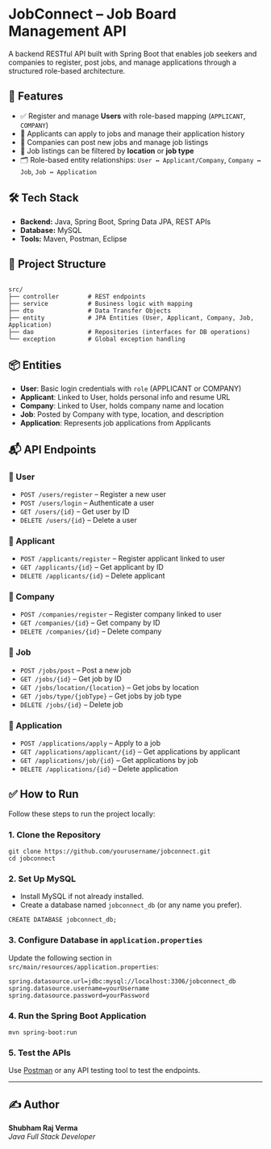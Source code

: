 #  JobConnect – Job Board Management API

A backend RESTful API built with Spring Boot that enables job seekers and companies to register, post jobs, and manage applications through a structured role-based architecture.

## 🚀 Features

- ✅ Register and manage **Users** with role-based mapping (`APPLICANT`, `COMPANY`)
- 👤 Applicants can apply to jobs and manage their application history
- 🏢 Companies can post new jobs and manage job listings
- 📄 Job listings can be filtered by **location** or **job type**
- 🗂️ Role-based entity relationships: `User ↔ Applicant/Company`, `Company ↔ Job`, `Job ↔ Application`

## 🛠️ Tech Stack

- **Backend:** Java, Spring Boot, Spring Data JPA, REST APIs
- **Database:** MySQL
- **Tools:** Maven, Postman, Eclipse

## 🧱 Project Structure

```

src/
├── controller        # REST endpoints
├── service           # Business logic with mapping
├── dto               # Data Transfer Objects
├── entity            # JPA Entities (User, Applicant, Company, Job, Application)
├── dao               # Repositories (interfaces for DB operations)
└── exception         # Global exception handling

````

## 📦 Entities

- **User**: Basic login credentials with `role` (APPLICANT or COMPANY)
- **Applicant**: Linked to User, holds personal info and resume URL
- **Company**: Linked to User, holds company name and location
- **Job**: Posted by Company with type, location, and description
- **Application**: Represents job applications from Applicants

## 📬 API Endpoints

### 🔐 User
- `POST /users/register` – Register a new user  
- `POST /users/login` – Authenticate a user  
- `GET /users/{id}` – Get user by ID  
- `DELETE /users/{id}` – Delete a user  

### 👤 Applicant
- `POST /applicants/register` – Register applicant linked to user  
- `GET /applicants/{id}` – Get applicant by ID  
- `DELETE /applicants/{id}` – Delete applicant  

### 🏢 Company
- `POST /companies/register` – Register company linked to user  
- `GET /companies/{id}` – Get company by ID  
- `DELETE /companies/{id}` – Delete company  

### 📄 Job
- `POST /jobs/post` – Post a new job  
- `GET /jobs/{id}` – Get job by ID  
- `GET /jobs/location/{location}` – Get jobs by location  
- `GET /jobs/type/{jobType}` – Get jobs by job type  
- `DELETE /jobs/{id}` – Delete job  

### 📑 Application
- `POST /applications/apply` – Apply to a job  
- `GET /applications/applicant/{id}` – Get applications by applicant  
- `GET /applications/job/{id}` – Get applications by job  
- `DELETE /applications/{id}` – Delete application  

## ✅ How to Run

Follow these steps to run the project locally:

### 1. Clone the Repository

```
git clone https://github.com/yourusername/jobconnect.git
cd jobconnect
````

### 2. Set Up MySQL

* Install MySQL if not already installed.
* Create a database named `jobconnect_db` (or any name you prefer).

```
CREATE DATABASE jobconnect_db;
```

### 3. Configure Database in `application.properties`

Update the following section in `src/main/resources/application.properties`:

```
spring.datasource.url=jdbc:mysql://localhost:3306/jobconnect_db
spring.datasource.username=yourUsername
spring.datasource.password=yourPassword
```

### 4. Run the Spring Boot Application

```
mvn spring-boot:run
```

### 5. Test the APIs

Use [Postman](https://www.postman.com/) or any API testing tool to test the endpoints.

---

## ✍️ Author

**Shubham Raj Verma**  
*Java Full Stack Developer*



